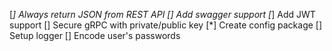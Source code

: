 [*] Always return JSON from REST API
[] Add swagger support
[*] Add JWT support
[] Secure gRPC with private/public key
[*] Create config package
[] Setup logger
[] Encode user's passwords